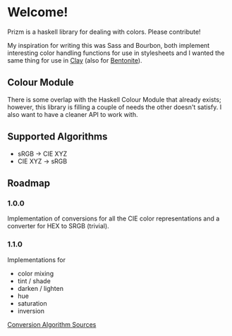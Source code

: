 Welcome!
=====

Prizm is a haskell library for dealing with colors. Please contribute!

My inspiration for writing this was Sass and Bourbon, both implement interesting color handling functions for
use in stylesheets and I wanted the same thing for use in [Clay](http://fvisser.nl/clay/) (also for
[Bentonite](https://github.com/ixmatus/bentonite)).

## Colour Module

There is some overlap with the Haskell Colour Module that already exists; however, this library is filling a couple of
needs the other doesn't satisfy. I also want to have a cleaner API to work with.

## Supported Algorithms

- sRGB -> CIE XYZ
- CIE XYZ -> sRGB

## Roadmap

### 1.0.0
Implementation of conversions for all the CIE color representations and a converter for HEX to SRGB (trivial).

### 1.1.0
Implementations for

- color mixing
- tint / shade
- darken / lighten
- hue
- saturation
- inversion

[Conversion Algorithm Sources](http://www.easyrgb.com/index.php?X=MATH&H=01)
